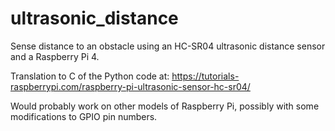 # ultrasonic_distance

Sense distance to an obstacle using an HC-SR04 ultrasonic distance sensor and a Raspberry Pi 4.

Translation to C of the Python code at:
https://tutorials-raspberrypi.com/raspberry-pi-ultrasonic-sensor-hc-sr04/

Would probably work on other models of Raspberry Pi, possibly with some modifications to GPIO pin numbers.
